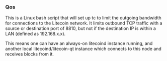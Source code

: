 ### Qos ###

This is a Linux bash script that will set up tc to limit the outgoing bandwidth for connections to the Litecoin network. It limits outbound TCP traffic with a source or destination port of 8810, but not if the destination IP is within a LAN (defined as 192.168.x.x).

This means one can have an always-on litecoind instance running, and another local litecoind/litecoin-qt instance which connects to this node and receives blocks from it.
